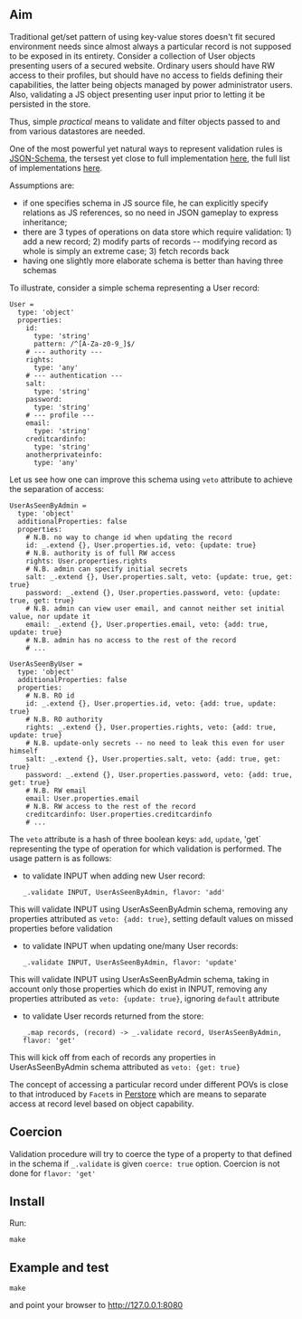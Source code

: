 ## Aim

Traditional get/set pattern of using key-value stores doesn't fit secured environment needs since almost always a particular record is not supposed to be exposed in its entirety. Consider a collection of User objects presenting users of a secured website. Ordinary users should have RW access to their profiles, but should have no access to fields defining their capabilities, the latter being objects managed by power administrator users. Also, validating a JS object presenting user input prior to letting it be persisted in the store.

Thus, simple _practical_ means to validate and filter objects passed to and from various datastores are needed.

One of the most powerful yet natural ways to represent validation rules is [JSON-Schema](http://json-schema.org/), the tersest yet close to full implementation [here](https://github.com/kriszyp/json-schema), the full list of implementations [here](http://json-schema.org/implementations.html).

Assumptions are:

* if one specifies schema in JS source file, he can explicitly specify relations as JS references, so no need in JSON gameplay to express inheritance;
* there are 3 types of operations on data store which require validation: 1) add a new record; 2) modify parts of records -- modifying record as whole is simply an extreme case; 3) fetch records back
* having one slightly more elaborate schema is better than having three schemas

To illustrate, consider a simple schema representing a User record:

    User =
      type: 'object'
      properties:
        id:
          type: 'string'
          pattern: /^[A-Za-z0-9_]$/
        # --- authority ---
        rights:
          type: 'any'
        # --- authentication ---
        salt:
          type: 'string'
        password:
          type: 'string'
        # --- profile ---
        email:
          type: 'string'
        creditcardinfo:
          type: 'string'
        anotherprivateinfo:
          type: 'any'


Let us see how one can improve this schema using `veto` attribute to achieve the separation of access:

    UserAsSeenByAdmin =
      type: 'object'
      additionalProperties: false
      properties:
        # N.B. no way to change id when updating the record
        id: _.extend {}, User.properties.id, veto: {update: true}
        # N.B. authority is of full RW access
        rights: User.properties.rights
        # N.B. admin can specify initial secrets
        salt: _.extend {}, User.properties.salt, veto: {update: true, get: true}
        password: _.extend {}, User.properties.password, veto: {update: true, get: true}
        # N.B. admin can view user email, and cannot neither set initial value, nor update it
        email: _.extend {}, User.properties.email, veto: {add: true, update: true}
        # N.B. admin has no access to the rest of the record
        # ...

    UserAsSeenByUser =
      type: 'object'
      additionalProperties: false
      properties:
        # N.B. RO id
        id: _.extend {}, User.properties.id, veto: {add: true, update: true}
        # N.B. RO authority
        rights: _.extend {}, User.properties.rights, veto: {add: true, update: true}
        # N.B. update-only secrets -- no need to leak this even for user himself
        salt: _.extend {}, User.properties.salt, veto: {add: true, get: true}
        password: _.extend {}, User.properties.password, veto: {add: true, get: true}
        # N.B. RW email
        email: User.properties.email
        # N.B. RW access to the rest of the record
        creditcardinfo: User.properties.creditcardinfo
        # ...

The `veto` attribute is a hash of three boolean keys: `add`, `update`, 'get` representing the type of operation for which validation is performed. The usage pattern is as follows:

* to validate INPUT when adding new User record:

    `_.validate INPUT, UserAsSeenByAdmin, flavor: 'add'`

This will validate INPUT using UserAsSeenByAdmin schema, removing any properties attributed as `veto: {add: true}`, setting default values on missed properties before validation

* to validate INPUT when updating one/many User records:

    `_.validate INPUT, UserAsSeenByAdmin, flavor: 'update'`

This will validate INPUT using UserAsSeenByAdmin schema, taking in account only those properties which do exist in INPUT, removing any properties attributed as `veto: {update: true}`, ignoring `default` attribute

* to validate User records returned from the store:

    `_.map records, (record) -> _.validate record, UserAsSeenByAdmin, flavor: 'get'`

This will kick off from each of records any properties in UserAsSeenByAdmin schema attributed as `veto: {get: true}`

The concept of accessing a particular record under different POVs is close to that introduced by `Facet`s in [Perstore](https://github.com/kriszyp/perstore) which are means to separate access at record level based on object capability.

## Coercion

Validation procedure will try to coerce the type of a property to that defined in the schema if `_.validate` is given `coerce: true` option. Coercion is not done for `flavor: 'get'`

## Install

Run:

    make

## Example and test

    make

and point your browser to http://127.0.0.1:8080
